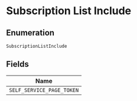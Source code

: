 
# Subscription List Include

## Enumeration

`SubscriptionListInclude`

## Fields

| Name |
|  --- |
| `SELF_SERVICE_PAGE_TOKEN` |

